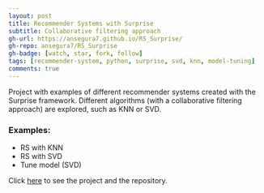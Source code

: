 ```yaml
---
layout: post
title: Recommender Systems with Surprise
subtitle: Collaborative filtering approach
gh-url: https://ansegura7.github.io/RS_Surprise/
gh-repo: ansegura7/RS_Surprise
gh-badge: [watch, star, fork, follow]
tags: [recommender-system, python, surprise, svd, knn, model-tuning]
comments: true
---
```


Project with examples of different recommender systems created with the Surprise framework. Different algorithms (with a collaborative filtering approach) are explored, such as KNN or SVD.

### Examples:
- RS with KNN
- RS with SVD
- Tune model (SVD)

Click [here](https://ansegura7.github.io/RS_Surprise/) to see the project and the repository.
